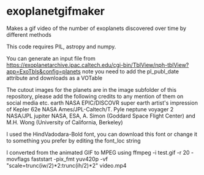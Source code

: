 # exoplanetgifmaker
Makes a gif video of the number of exoplanets discovered over time by different methods

This code requires PIL, astropy and numpy.

You can generate an input file from https://exoplanetarchive.ipac.caltech.edu/cgi-bin/TblView/nph-tblView?app=ExoTbls&config=planets note you need to add the pl_publ_date attribute and downloads as a VOTable

The cutout images for the planets are in the image subfolder of this repository, please add the following credits to any mention of them on social media etc.
earth NASA EPIC/DISCOVR
super earth artist's impression of Kepler 62e NASA Ames/JPL-Caltech/T. Pyle
neptune voyager 2 NASA/JPL
jupiter NASA, ESA, A. Simon (Goddard Space Flight Center) and M.H. Wong (University of California, Berkeley)

I used the HindVadodara-Bold font, you can download this font or change it to something you prefer by editing the font_loc string 

I converted from the animated GIF to MPEG using
ffmpeg -i test.gif -r 20 -movflags faststart -pix_fmt yuv420p -vf "scale=trunc(iw/2)*2:trunc(ih/2)*2" video.mp4

